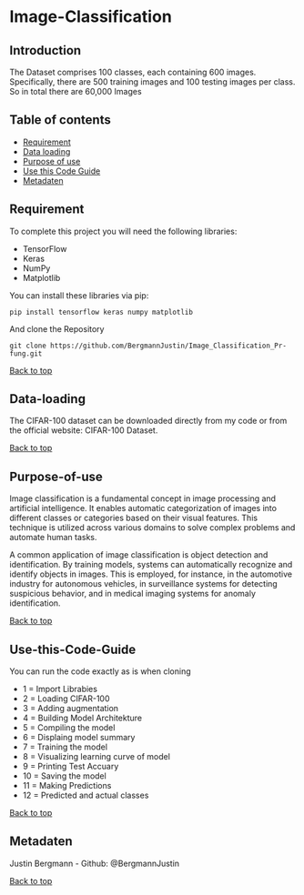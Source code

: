 # Image-Classification



## Introduction

The Dataset comprises 100 classes, each containing 600 images. Specifically, there are 500 training images and 100 testing images per class.
So in total there are 60,000 Images



## Table of contents
- [Requirement](#Requirement)
- [Data loading](#Data-loading)
- [Purpose of use](#Purpose-of-use)
- [Use this Code Guide](#Use-this-Code-Guide)
- [Metadaten](#Metadaten)

## Requirement

To complete this project you will need the following libraries:

- TensorFlow
- Keras
- NumPy
- Matplotlib

You can install these libraries via pip:

```Shell
pip install tensorflow keras numpy matplotlib
```

And clone the Repository

```Shell
git clone https://github.com/BergmannJustin/Image_Classification_Pr-fung.git
```

[Back to top](#Image-Classification)

## Data-loading
The CIFAR-100 dataset can be downloaded directly from my code or from the official website: CIFAR-100 Dataset.

[Back to top](#Image-Classification)

## Purpose-of-use

Image classification is a fundamental concept in image processing and artificial intelligence. It enables automatic categorization of images into different classes or categories based on their visual features. This technique is utilized across various domains to solve complex problems and automate human tasks.

A common application of image classification is object detection and identification. By training models, systems can automatically recognize and identify objects in images. This is employed, for instance, in the automotive industry for autonomous vehicles, in surveillance systems for detecting suspicious behavior, and in medical imaging systems for anomaly identification.



[Back to top](#Image-Classification)

## Use-this-Code-Guide

You can run the code exactly as is when cloning

- 1 = Import Librabies 
- 2 = Loading CIFAR-100 
- 3 = Adding augmentation 
- 4 = Building Model Architekture 
- 5 = Compiling the model 
- 6 = Displaing model summary 
- 7 = Training the model 
- 8 = Visualizing learning curve of model 
- 9 = Printing Test Accuary 
- 10 = Saving the model 
- 11 = Making Predictions 
- 12 = Predicted and actual classes


[Back to top](#Image-Classification)


## Metadaten
Justin Bergmann - Github: @BergmannJustin


[Back to top](#Image-Classification)












